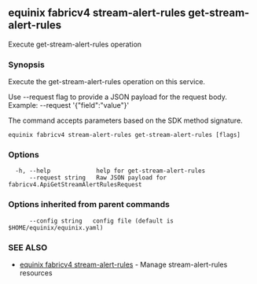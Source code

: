 ## equinix fabricv4 stream-alert-rules get-stream-alert-rules

Execute get-stream-alert-rules operation

### Synopsis

Execute the get-stream-alert-rules operation on this service.

Use --request flag to provide a JSON payload for the request body.
Example: --request '{"field":"value"}'

The command accepts parameters based on the SDK method signature.

```
equinix fabricv4 stream-alert-rules get-stream-alert-rules [flags]
```

### Options

```
  -h, --help             help for get-stream-alert-rules
      --request string   Raw JSON payload for fabricv4.ApiGetStreamAlertRulesRequest
```

### Options inherited from parent commands

```
      --config string   config file (default is $HOME/equinix/equinix.yaml)
```

### SEE ALSO

* [equinix fabricv4 stream-alert-rules](equinix_fabricv4_stream-alert-rules.md)	 - Manage stream-alert-rules resources

